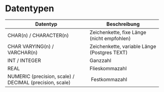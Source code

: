 # Datentypen

| Datentyp | Beschreibung |
|--|--|
| CHAR(n) / CHARACTER(n) | Zeichenkette, fixe Länge (nicht empfohlen) |
| CHAR VARYING(n) / VARCHAR(n) | Zeichenkette, variable Länge (Postgres TEXT) |
| INT / INTEGER | Ganzzahl |
| REAL | Flieskommazahl |
| NUMERIC (precision, scale) / DECIMAL (precision, scale) | Festkommazahl |
